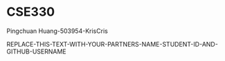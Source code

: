 # CSE330
Pingchuan Huang-503954-KrisCris


REPLACE-THIS-TEXT-WITH-YOUR-PARTNERS-NAME-STUDENT-ID-AND-GITHUB-USERNAME
